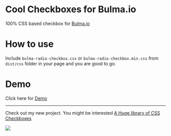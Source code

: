 # Cool Checkboxes for Bulma.io
100% CSS based checkbox for <a href="http://bulma.io" target="_blank">Bulma.io</a>

# How to use
Include `bulma-radio-checkbox.css` or `bulma-radio-checkbox.min.css` from `dist/css` folder in your page and you are good to go.

# Demo
Click here for <a href="https://hunzaboy.github.io/Cool-Checkboxes-for-Bulma.io/">Demo</a>

<hr>

Check out my new project. You might be interested <a href="https://github.com/hunzaboy/CSS-Checkboxes-Huge-Library">A Huge library of CSS Checkboxes</a>

<img src="https://hunzaboy.github.io/CSS-Checkboxes-Huge-Library/screen.png">
